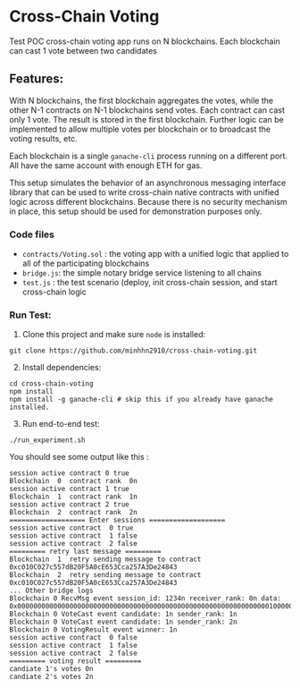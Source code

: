 # Cross-Chain Voting
Test POC cross-chain voting app runs on N blockchains. Each blockchain can cast 1 vote between two candidates

## Features:
With N blockchains, the first blockchain aggregates the votes, while the other N-1 contracts on N-1 blockchains send votes. Each contract can cast only 1 vote. The result is stored in the first blockchain. Further logic can be implemented to allow multiple votes per blockchain or to broadcast the voting results, etc.

Each blockchain is a single `ganache-cli` process running on a different port. All have the same account with enough ETH for gas.

This setup simulates the behavior of an asynchronous messaging interface library that can be used to write cross-chain native contracts with unified logic across different blockchains. Because there is no security mechanism in place, this setup should be used for demonstration purposes only.

### Code files 

* `contracts/Voting.sol` : the voting app with a unified logic that applied to all of the participating blockchains
* `bridge.js`: the simple notary bridge service listening to all chains 
* `test.js` : the test scenario (deploy, init cross-chain session, and start cross-chain logic

### Run Test:
1. Clone this project and make sure `node` is installed:
```
git clone https://github.com/minhhn2910/cross-chain-voting.git
```

2. Install dependencies:

```
cd cross-chain-voting
npm install 
npm install -g ganache-cli # skip this if you already have ganache installed.
```

3. Run end-to-end test:

```
./run_experiment.sh
```

You should see some output like this :

```
session active contract 0 true
Blockchain  0  contract rank  0n
session active contract 1 true
Blockchain  1  contract rank  1n
session active contract 2 true
Blockchain  2  contract rank  2n
=================== Enter sessions ===================
session active contract  0 true
session active contract  1 false
session active contract  2 false
========= retry last message =========
Blockchain  1  retry sending message to contract  0xc010C027c557dB20F5A0cE653Cca257A3De24843
Blockchain  2  retry sending message to contract  0xc010C027c557dB20F5A0cE653Cca257A3De24843
... Other bridge logs
Blockchain 0 RecvMsg event session_id: 1234n receiver_rank: 0n data: 0x000000000000000000000000000000000000000000000000000000000000000100000000000000000000000000000000000000000000000000000000000000000000000000000000000000000000000000000000000000000000000000000001
Blockchain 0 VoteCast event candidate: 1n sender_rank: 1n
Blockchain 0 VoteCast event candidate: 1n sender_rank: 2n
Blockchain 0 VotingResult event winner: 1n
session active contract  0 false
session active contract  1 false
session active contract  2 false
========= voting result =========
candiate 1's votes 0n
candiate 2's votes 2n

```

